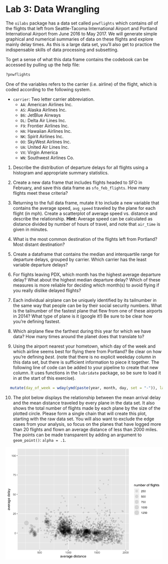 Lab 3: Data Wrangling
================

The `oilabs` package has a data set called `pnwflights` which contains
*all* of the flights that left from Seattle-Tacoma International Airport
and Portland International Airport from June 2016 to May 2017. We will
generate simple graphical and numerical summaries of data on these
flights and explore mainly delay times. As this is a large data set,
you’ll also get to practice the indispensable skills of data
processing and subsetting.

To get a sense of what this data frame contains the codebook can be
accessed by pulling up the help file:

``` r
?pnwflights
```

One of the variables refers to the carrier (i.e. airline) of the flight,
which is coded according to the following system.

  - `carrier`: Two letter carrier abbreviation.
      - `AA`: American Airlines Inc.
      - `AS`: Alaska Airlines Inc.
      - `B6`: JetBlue Airways
      - `DL`: Delta Air Lines Inc.
      - `F9`: Frontier Airlines Inc.
      - `HA`: Hawaiian Airlines Inc.
      - `NK`: Spirit Airlines Inc.
      - `OO`: SkyWest Airlines Inc.
      - `UA`: United Air Lines Inc.
      - `VX`: Virgin America
      - `WN`: Southwest Airlines Co.

<!-- end list -->

1.  Describe the distribution of departure delays for all flights using
    a histogram and appropriate summary statistics.

2.  Create a new data frame that includes flights headed to SFO in
    February, and save this data frame as `sfo_feb_flights`. How many
    flights meet these criteria?

3.  Returning to the full data frame, mutate it to include a new
    variable that contains the average speed, `avg_speed` traveled by
    the plane for each flight (in mph). Create a scatterplot of average
    speed vs. distance and describe the relationship. **Hint:** Average
    speed can be calculated as distance divided by number of hours of
    travel, and note that `air_time` is given in minutes.

4.  What is the most common destination of the flights left from
    Portland? Most distant destination?

5.  Create a dataframe that contains the median and interquartile range
    for departure delays, grouped by carrier. Which carrier has the
    least variable departure delays?

6.  For flights leaving PDX, which month has the highest average
    departure delay? What about the highest median departure delay?
    Which of these measures is more reliable for deciding which month(s)
    to avoid flying if you really dislike delayed flights?

7.  Each individual airplane can be uniquely identified by its
    tailnumber in the same way that people can be by their social
    security numbers. What is the tailnumber of the fastest plane that
    flew from one of these airports in 2014? What type of plane is it
    (google it\!) Be sure to be clear how you’re defining fastest.

8.  Which airplane flew the farthest during this year for which we have
    data? How many times around the planet does that translate to?

9.  Using the airport nearest your hometown, which day of the week and
    which airline seems best for flying there from Portland? Be clear on
    how you’re defining *best*. (note that there is no explicit weekday
    column in this data set, but there is sufficient information to
    piece it together. The following line of code can be added to your
    pipeline to create that new column. It uses functions in the
    `lubridate` package, so be sure to load it in at the start of this
    exercise).

<!-- end list -->

``` r
  mutate(day_of_week = wday(ymd(paste(year, month, day, set = "-")), label = T))
```

10. The plot below displays the relationship between the mean arrival
    delay and the mean distance traveled by every plane in the data set.
    It also shows the total number of flights made by each plane by the
    size of the plotted circle. Please form a single chain that will
    create this plot, starting with the raw data set. You will also want
    to exclude the edge cases from your analysis, so focus on the planes
    that have logged more than 20 flights and flown an average distance
    of less than 2000 miles. The points can be made transparent by
    adding an argument to `geom_point()`: `alpha = .1`.

![](03-wrangling_files/figure-gfm/unnamed-chunk-12-1.png)<!-- -->
